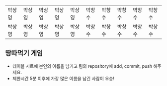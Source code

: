 <table>
      <tbody>
        <tr>
          <td>박상영</td>
          <td>박상영</td>
          <td>박상영</td>
          <td>박상영</td>
          <td>박상영</td>
          <td>박창수</td>
          <td>박창수</td>
          <td>박창수</td>
          <td>박창수</td>
          <td>박창수</td>
        </tr>
        <tr>
          <td>박상영</td>
          <td>박상영</td>
          <td>박상영</td>
          <td>박상영</td>
          <td>박상영</td>
          <td>박창수</td>
          <td>박창수</td>
          <td>박창수</td>
          <td>박창수</td>
          <td>박창수</td>
        </tr>
      </tbody>
</table>

## 땅따먹기 게임

- 테이블 시트에 본인의 이름을 남기고 팀의 repository에 add, commit, push 해주세요.
- 제한시간 5분 이후에 가장 많은 이름을 남긴 사람이 우승!
